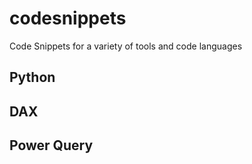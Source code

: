 # codesnippets

Code Snippets for a variety of tools and code languages

## Python

[](/Python/)

## DAX

## Power Query

[](/Power%20Query/)
